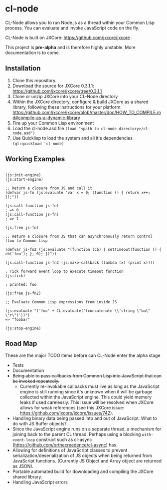 # cl-node

CL-Node allows you to run Node.js as a thread within your Common Lisp process. You can evaluate and invoke JavaScript code on the fly.

CL-Node is built on JXCore: https://github.com/jxcore/jxcore . 

This project is **pre-alpha** and is therefore highly unstable. More documentation is to come.

## Installation

1. Clone this repository.
2. Download the source for JXCore 0.3.1.1: https://github.com/jxcore/jxcore/tree/0.3.1.1
3. Clone or unzip JXCore into your CL-Node directory
4. Within the JXCore directory, configure & build JXCore as a shared library, following these instructions for your platform: https://github.com/jxcore/jxcore/blob/master/doc/HOW_TO_COMPILE.md#compile-as-a-dynamic-library
6. Fire up your Common Lisp environment
7. Load the cl-node.asd file ``(load "<path to cl-node directory>/cl-node.asd")``
8. Use Quicklisp to load the system and all it's dependencies ``(ql:quickload 'cl-node)``

## Working Examples

````common-lisp

(js:init-engine)
(js:start-engine)

;; Return a closure from JS and call it
(defvar js-fn (js:evaluate "var x = 0; (function () { return x++; });"))

(js:call-function js-fn)
; => 0
(js:call-function js-fn)
; => 1

(js:free js-fn)

;; Return a closure from JS that can asynchronously return control flow to Common Lisp

(defvar js-fn2 (js:evaluate "(function (cb) { setTimeout(function () { cb('foo'); }, 0); })"))

(js:call-function js-fn2 (js:make-callback (lambda (x) (print x))))

; Tick forward event loop to execute timeout function
(js:tick)

; printed: foo

(js:free js-fn2)

;; Evaluate Common Lisp expressions from inside JS

(js:evaluate "('foo' + CL.evaluate('(concatenate \\'string \"ba\" \"r\")'))")
=> "foobar"

(js:stop-engine)
````

## Road Map

These are the major TODO items before can CL-Node enter the alpha stage

* Tests
* Documentation
* ~~Being able to pass callbacks from Common Lisp into JavaScript that can be invoked repeatedly.~~ 
    * Currently re-invokable callbacks must live as long as the JavaScript engine is still running since it's unknown when it will be garbage collected within the JavaScript engine. This could yield memory leaks if used carelessly. This issue will be resolved when JXCore allows for weak references (see this JXCore issue: https://github.com/jxcore/jxcore/issues/742).
* Handling binary data being passed into and out of JavaScript. What to do with JS Buffer objects?
* Since the JavaScript engine runs on a separate thread, a mechanism for joining back to the parent CL thread. Perhaps using a blocking ``with-event-loop`` construct such as cl-async (https://github.com/orthecreedence/cl-async) has.
* Allowing for definitions of JavaScript classes to prevent serialization/deserialization of JS objects when being returned from JavaScript functions. (Currently JS Object and Array object are returned as JSON).
* Portable automated build for downloading and compiling the JXCore shared library.
* Handling JavaScript errors
